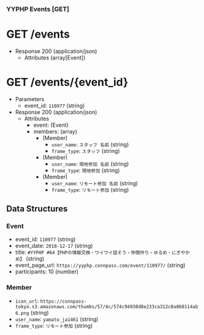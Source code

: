 ### YYPHP Events [GET]
# GET /events
+ Response 200 (application/json)
    + Attributes (array[Event])

# GET /events/{event_id}
+ Parameters
    + event_id: `110977` (string)
+ Response 200 (application/json)
    + Attributes 
        + event: (Event)
        + members: (array)
            + (Member)
                + `user_name`: `スタッフ 名前` (string)
                + `frame_type`: `スタッフ` (string)
            + (Member)
                + `user_name`: `現地参加 名前` (string)
                + `frame_type`: `現地参加` (string)
            + (Member)
                + `user_name`: `リモート参加 名前` (string)
                + `frame_type`: `リモート参加` (string)

## Data Structures

### Event
+ event_id: `110977` (string)
+ event_date: `2018-12-17` (string)
+ title: `#YYPHP #64【PHPの情報交換・ワイワイ話そう・仲間作り・ゆるめ・にぎやかめ】` (string)
+ event_page_url: `https://yyphp.connpass.com/event/110977/` (string)
+ participants: 10 (number)

### Member
+ `icon_url`: `https://connpass-tokyo.s3.amazonaws.com/thumbs/57/4c/574c94930d8e233ca312c0a060114ab6.png` (string)
+ `user_name`: `yamato_ja1461` (string)
+ `frame_type`: `リモート参加` (string)